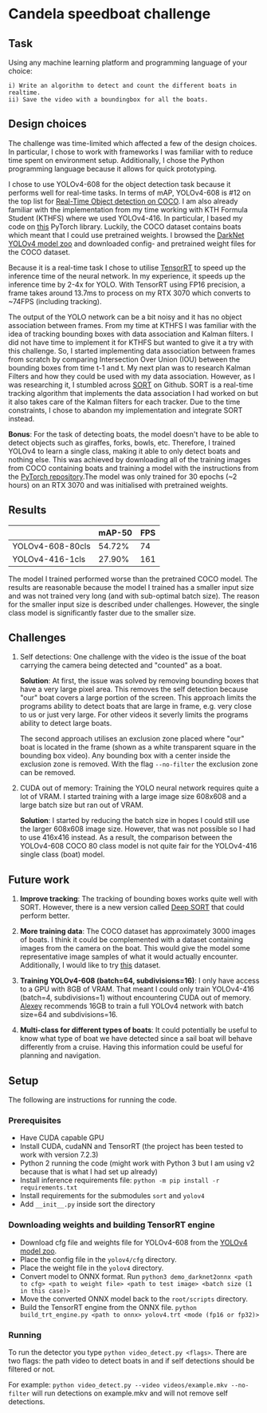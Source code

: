 # Candela speedboat challenge

## Task
Using any machine learning platform and programming language of your choice:

    i) Write an algorithm to detect and count the different boats in realtime.
    ii) Save the video with a boundingbox for all the boats.

## Design choices
The challenge was time-limited which affected a few of the design choices. In particular, I chose to work with frameworks I was familiar with to reduce time spent on environment setup. Additionally, I chose the Python programming language because it allows for quick prototyping. 

I chose to use YOLOv4-608 for the object detection task because it performs well for real-time tasks. In terms of mAP, YOLOv4-608 is #12 on the top list for [Real-Time Object detection on COCO](https://paperswithcode.com/sota/real-time-object-detection-on-coco). I am also already familiar with the implementation from my time working with KTH Formula Student (KTHFS) where we used YOLOv4-416. In particular, I based my code on [this](https://github.com/Tianxiaomo/pytorch-YOLOv4) PyTorch library. Luckily, the COCO dataset contains boats which meant that I could use pretrained weights. I browsed the [DarkNet YOLOv4 model zoo](https://github.com/AlexeyAB/darknet/wiki/YOLOv4-model-zoo) and downloaded config- and pretrained weight files for the COCO dataset. 

Because it is a real-time task I chose to utilise [TensorRT](https://developer.nvidia.com/tensorrt) to speed up the inference time of the neural network. In my experience, it speeds up the inference time by 2-4x for YOLO. With TensorRT using FP16 precision, a frame takes around 13.7ms to process on my RTX 3070 which converts to ~74FPS (including tracking). 

The output of the YOLO network can be a bit noisy and it has no object association between frames. From my time at KTHFS I was familiar with the idea of tracking bounding boxes with data association and Kalman filters. I did not have time to implement it for KTHFS but wanted to give it a try with this challenge. So, I started implementing data association between frames from scratch by comparing Intersection Over Union (IOU) between the bounding boxes from time t-1 and t. My next plan was to research Kalman Filters and how they could be used with my data association. However, as I was researching it, I stumbled across [SORT](https://github.com/abewley/sort) on Github. SORT is a real-time tracking algorithm that implements the data association I had worked on but it also takes care of the Kalman filters for each tracker. Due to the time constraints, I chose to abandon my implementation and integrate SORT instead. 

**Bonus**: For the task of detecting boats, the model doesn't have to be able to detect objects such as giraffes, forks, bowls, etc. Therefore, I trained YOLOv4 to learn a single class, making it able to only detect boats and nothing else. This was achieved by downloading all of the training images from COCO containing boats and training a model with the instructions from the [PyTorch repository](https://github.com/Tianxiaomo/pytorch-YOLOv4).The model was only trained for 30 epochs (~2 hours) on an RTX 3070 and was initialised with pretrained weights. 

## Results
|                  | mAP-50 | FPS |
|------------------|--------|-----|
| YOLOv4-608-80cls | 54.72% | 74  |
| YOLOv4-416-1cls  | 27.90% | 161 |

The model I trained performed worse than the pretrained COCO model. The results are reasonable because the model I trained has a smaller input size and was not trained very long (and with sub-optimal batch size). The reason for the smaller input size is described under challenges. However, the single class model is significantly faster due to the smaller size. 

## Challenges
1. Self detections: One challenge with the video is the issue of the boat carrying the camera being detected and "counted" as a boat.

    **Solution**: At first, the issue was solved by removing bounding boxes that have a very large pixel area. This removes the self detection because "our" boat covers a large portion of the screen. This approach limits the programs ability to detect boats that are large in frame, e.g. very close to us or just very large. For other videos it severly limits the programs ability to detect large boats. 

    The second approach utilises an exclusion zone placed where "our" boat is located in the frame (shown as a white transparent square in the bounding box video). Any bounding box with a center inside the exclusion zone is removed. With the flag `--no-filter` the exclusion zone can be removed.

2. CUDA out of memory: Training the YOLO neural network requires quite a lot of VRAM. I started training with a large image size 608x608 and a large batch size but ran out of VRAM.

    **Solution**: I started by reducing the batch size in hopes I could still use the larger 608x608 image size. However, that was not possible so I had to use 416x416 instead. As a result, the comparison between the YOLOv4-608 COCO 80 class model is not quite fair for the YOLOv4-416 single class (boat) model. 

## Future work

1. **Improve tracking**: The tracking of bounding boxes works quite well with SORT. However, there is a new version called [Deep SORT](https://github.com/nwojke/deep_sort) that could perform better. 

2. **More training data**: The COCO dataset has approximately 3000 images of boats. I think it could be complemented with a dataset containing images from the camera on the boat. This would give the model some representative image samples of what it would actually encounter. Additionally, I would like to try [this](https://www.kaggle.com/clorichel/boat-types-recognition/version/1) dataset.

3. **Training YOLOv4-608 (batch=64, subdivisions=16)**: I only have access to a GPU with 8GB of VRAM. That meant I could only train YOLOv4-416 (batch=4, subdivisions=1) without encountering CUDA out of memory. [Alexey](https://github.com/AlexeyAB/darknet/wiki/YOLOv4-model-zoo) recommends 16GB to train a full YOLOv4 network with batch size=64 and subdivisions=16. 

4. **Multi-class for different types of boats**: It could potentially be useful to know what type of boat we have detected since a sail boat will behave differently from a cruise. Having this information could be useful for planning and navigation.

## Setup
The following are instructions for running the code. 

### Prerequisites
- Have CUDA capable GPU
- Install CUDA, cudaNN and TensorRT (the project has been tested to work with version 7.2.3)
- Python 2 running the code (might work with Python 3 but I am using v2 because that is what I had set up already)
- Install inference requirements file: `python -m pip install -r requirements.txt`
- Install requirements for the submodules `sort` and `yolov4`
- Add `__init__.py` inside sort the directory

### Downloading weights and building TensorRT engine
- Download cfg file and weights file for YOLOv4-608 from the [YOLOv4 model zoo](https://github.com/AlexeyAB/darknet/wiki/YOLOv4-model-zoo).
- Place the config file in the `yolov4/cfg` directory.
- Place the weight file in the `yolov4` directory. 
- Convert model to ONNX format. Run `python3 demo_darknet2onnx <path to cfg> <path to weight file> <path to test image> <batch size (1 in this case)>`
- Move the converted ONNX model back to the `root/scripts` directory.
- Build the TensorRT engine from the ONNX file. `python build_trt_engine.py <path to onnx> yolov4.trt <mode (fp16 or fp32)>`

### Running

To run the detector you type `python video_detect.py <flags>`. There are two flags: the path video to detect boats in and if self detections should be filtered or not.

For example: `python video_detect.py --video videos/example.mkv --no-filter` will run detections on example.mkv and will not remove self detections. 

